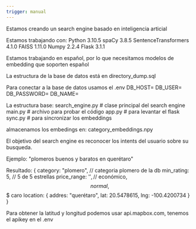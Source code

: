 ```yaml
---
trigger: manual
---
```


Estamos creando un search engine basado en inteligencia articial

Estamos trabajando con:
Python 3.10.5
spaCy 3.8.5
SentenceTransformers 4.1.0
FAISS 1.11.0
Numpy 2.2.4
Flask 3.1.1

Estamos trabajando en español, por lo que necesitamos modelos de embedding que soporten español

La estructura de la base de datos está en directory_dump.sql

Para conectar a la base de datos usamos el .env
DB_HOST=
DB_USER=
DB_PASSWORD=
DB_NAME=

La estructura base:
search_engine.py # clase principal del search engine
main.py # archivo para probar el código
app.py # para levantar el flask
sync.py # para sincronizar los embeddings

almacenamos los embedings en:
category_embeddings.npy

El objetivo del search engine es reconocer los intents del usuario sobre su busqueda.

Ejemplo: "plomeros buenos y baratos en querétaro"

Resultado:
{
category: "plomero", // categoria plomero de la db
min_rating: 5, // 5 de 5 estrellas
price_range: '$', //$ económico, $$ normal, $$$ caro
location: {
addres: "querétaro",
lat: 20.5478615,
lng: -100.4200734
}
}

Para obtener la latitud y longitud podemos usar api.mapbox.com, tenemos el apikey en el .env